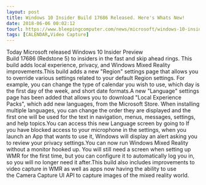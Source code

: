 ```yaml
---
layout: post
title: Windows 10 Insider Build 17686 Released. Here's Whats New!
date: 2018-06-06 00:02:12
tourl: https://www.bleepingcomputer.com/news/microsoft/windows-10-insider-build-17686-released-heres-whats-new/
tags: [CALENDAR,Video Capture]
---
```

Today Microsoft released Windows 10 Insider Preview Build 17686 (Redstone 5) to insiders in the fast and skip ahead rings. This build adds local experience, privacy, and Windows Mixed Reality improvements.This build adds a new "Region" settings page that allows you to override various settings related to your default Region settings. For example, you can change the type of calendar you wish to use, which day is the first day of the week, and short date formats.A new "Language" settings page has been added that allows you to download "Local Experience Packs", which add new languages, from the Microsoft Store. When installing multiple languages, you can change the order they are displayed and the first one will be used for the text in navigation, menus, messages, settings, and help topics.You can access this new Language screen by going to If you have blocked access to your microphone in the settings, when you launch an App that wants to use it, Windows will display an alert asking you to review your privacy settings.You can now run Windows Mixed Reality without a monitor hooked up. You will still need a screen when setting up WMR for the first time, but you can configure it to automatically log you in, so you will no longer need it after.This build also includes improvements to video capture in WMR as well as apps now having the ability to use the Camera Capture UI API to capture images of the mixed reality world.